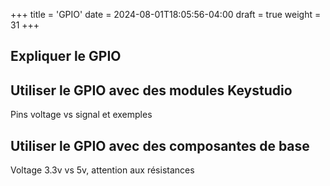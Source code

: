 +++
title = 'GPIO'
date = 2024-08-01T18:05:56-04:00
draft = true
weight = 31
+++


## Expliquer le GPIO

## Utiliser le GPIO avec des modules Keystudio
Pins voltage vs signal et exemples

## Utiliser le GPIO avec des composantes de base
Voltage 3.3v vs 5v, attention aux résistances

